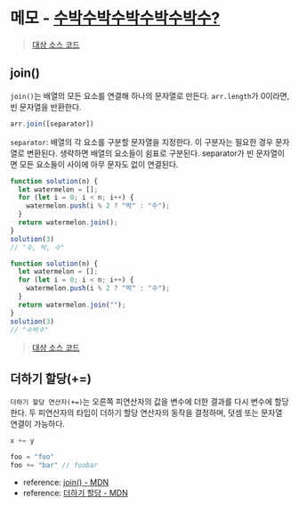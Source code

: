 # 메모 - [수박수박수박수박수박수?](https://school.programmers.co.kr/learn/courses/30/lessons/12922)

> [대상 소스 코드](./solution.array.js#L13)

## join()

`join()`는 배열의 모든 요소를 연결해 하나의 문자열로 만든다.
`arr.length`가 0이라면, 빈 문자열을 반환한다.

```javascript
arr.join([separator])
```

`separator`: 배열의 각 요소를 구분할 문자열을 지정한다. 이 구분자는 필요한 경우 문자열로 변환된다. 생략하면 배열의 요소들이 쉼표로 구분된다. separator가 빈 문자열이면 모든 요소들이 사이에 아무 문자도 없이 연결된다.

```javascript
function solution(n) {
  let watermelon = [];
  for (let i = 0; i < n; i++) {
    watermelon.push(i % 2 ? "박" : "수");
  }
  return watermelon.join();
}
solution(3) 
// "수, 박, 수"

function solution(n) {
  let watermelon = [];
  for (let i = 0; i < n; i++) {
    watermelon.push(i % 2 ? "박" : "수");
  }
  return watermelon.join("");
}
solution(3) 
// "수박수"
```

> [대상 소스 코드](./solution.string.js#L8)

## 더하기 할당(+=)

`더하기 할당 연산자(+=)`는 오른쪽 피연산자의 값을 변수에 더한 결과를 다시 변수에 할당한다. 두 피연산자의 타입이 더하기 할당 연산자의 동작을 결정하며, 덧셈 또는 문자열 연결이 가능하다.

```javascript
x += y
```

```javascript
foo = "foo"
foo += "bar" // foobar
```

- reference: [join() - MDN](https://developer.mozilla.org/ko/docs/Web/JavaScript/Reference/Global_Objects/Array/join)
- reference: [더하기 할당 - MDN](https://developer.mozilla.org/ko/docs/Web/JavaScript/Reference/Operators/Addition_assignment)
